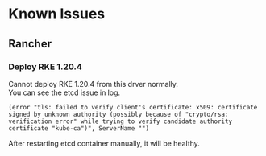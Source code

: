 # Known Issues
## Rancher
### Deploy RKE 1.20.4
Cannot deploy RKE 1.20.4 from this drver normally.  
You can see the etcd issue in log.

```
(error "tls: failed to verify client's certificate: x509: certificate signed by unknown authority (possibly because of "crypto/rsa: verification error" while trying to verify candidate authority certificate "kube-ca")", ServerName "")
```

After restarting etcd container manually, it will be healthy.